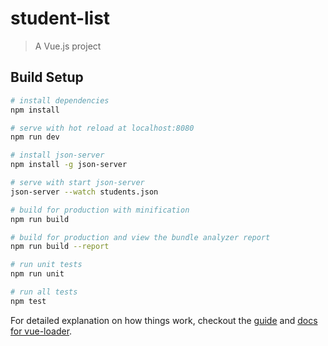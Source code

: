 # student-list

> A Vue.js project

## Build Setup

``` bash
# install dependencies
npm install

# serve with hot reload at localhost:8080
npm run dev

# install json-server
npm install -g json-server

# serve with start json-server
json-server --watch students.json

# build for production with minification
npm run build

# build for production and view the bundle analyzer report
npm run build --report

# run unit tests
npm run unit

# run all tests
npm test
```

For detailed explanation on how things work, checkout the [guide](http://vuejs-templates.github.io/webpack/) and [docs for vue-loader](http://vuejs.github.io/vue-loader).
